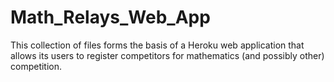 # Math_Relays_Web_App
This collection of files forms the basis of a Heroku web application that allows its users to register competitors for mathematics (and possibly other) competition.

